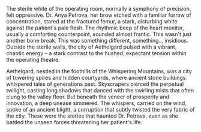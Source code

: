 The sterile white of the operating room, normally a symphony of precision, felt oppressive.  Dr. Anya Petrova, her brow etched with a familiar furrow of concentration, stared at the fractured femur, a stark, disturbing white against the patient's pale flesh.  The rhythmic beep of the heart monitor, usually a comforting counterpoint, sounded almost frantic.  This wasn't just another bone break.  This was something different, something… insidious.  Outside the sterile walls, the city of Aethelgard pulsed with a vibrant, chaotic energy – a stark contrast to the hushed, expectant tension within the operating theatre.

Aethelgard, nestled in the foothills of the Whispering Mountains, was a city of towering spires and hidden courtyards, where ancient stone buildings whispered tales of generations past.  Skyscrapers pierced the perpetual twilight, casting long shadows that danced with the swirling mists that often clung to the valley floor.  But beneath the veneer of prosperity and innovation, a deep unease simmered.  The whispers, carried on the wind, spoke of an ancient blight, a corruption that subtly twisted the very fabric of the city.  These were the stories that haunted Dr. Petrova, even as she battled the unseen forces threatening her patient's life.
